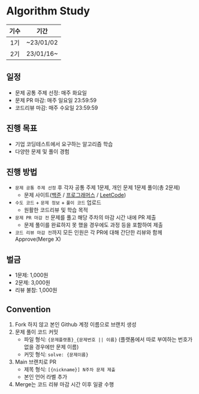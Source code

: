 # Algorithm Study

| 기수  |    기간     |
|:---:|:---------:|
| 1기  | ~23/01/02 | 
| 2기  | 23/01/16~ |

## 일정

- 문제 공통 주제 선정: 매주 화요일
- 문제 PR 마감: 매주 일요일 23:59:59
- 코드리뷰 마감: 매주 수요일 23:59:59

## 진행 목표

- 기업 코딩테스트에서 요구하는 알고리즘 학습
- 다양한 문제 및 풀이 경험

## 진행 방법

- `문제 공통 주제 선정` 후 각자 공통 주제 1문제, 개인 문제 1문제 풀이(총 2문제)
    - 문제 사이트([백준](https://www.acmicpc.net) / [프로그래머스](https://programmers.co.kr) / [LeetCode](https://leetcode.com))
- `수도 코드` + `문제 정보` + `풀이 코드` 업로드
    - 원활한 코드리뷰 및 학습 목적
- `문제 PR 마감 전` 문제를 풀고 해당 주차의 마감 시간 내에 PR 제출
    - 문제 풀이를 완료하지 못 했을 경우에도 과정 등을 포함하여 제출
- `코드 리뷰 마감 전`까지 모든 인원은 각 PR에 대해 간단한 리뷰와 함께 Approve(Merge X)

## 벌금

- 1문제: 1,000원
- 2문제: 3,000원
- 리뷰 불참: 1,000원

## Convention

1. Fork 하지 않고 본인 Github 계정 이름으로 브랜치 생성
2. 문제 풀이 코드 커밋
    - 파일 형식: `{문제플랫폼}_{문제번호 || 이름}` (플랫폼에서 따로 부여하는 번호가 없을 경우에만 문제 이름)
    - 커밋 형식: `solve: {문제이름}`
3. Main 브랜치로 PR
    - 제목 형식: `[{nickname}] N주차 문제 제출`
    - 본인 언어 라벨 추가
4. Merge는 코드 리뷰 마감 시간 이후 일괄 수행